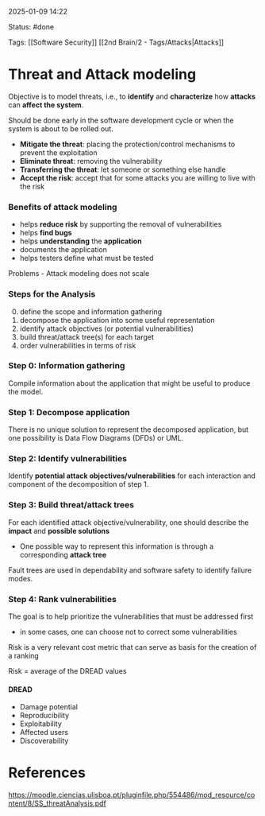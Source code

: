 2025-01-09 14:22

Status: #done 

Tags: [[Software Security]] [[2nd Brain/2 - Tags/Attacks|Attacks]] 

# Threat and Attack modeling

Objective is to model threats, i.e., to **identify** and **characterize** how **attacks** can **affect the system**.

Should be done early in the software development cycle or when the system is about to be rolled out.

- **Mitigate the threat**: placing the protection/control mechanisms to prevent the exploitation
- **Eliminate threat**: removing the vulnerability
- **Transferring the threat**: let someone or something else handle
- **Accept the risk**: accept that for some attacks you are willing to live with the risk

### Benefits of attack modeling
- helps **reduce risk** by supporting the removal of vulnerabilities
- helps **find bugs**
- helps **understanding** the **application**
- documents the application
- helps testers define what must be tested

Problems - Attack modeling does not scale

### Steps for the Analysis
0. define the scope and information gathering
1. decompose the application into some useful representation
2. identify attack objectives (or potential vulnerabilities)
3. build threat/attack tree(s) for each target
4. order vulnerabilities in terms of risk

### Step 0: Information gathering
Compile information about the application that might be useful to produce the model.

### Step 1: Decompose application
There is no unique solution to represent the decomposed application, but one possibility is Data Flow Diagrams (DFDs) or UML.

### Step 2: Identify vulnerabilities
Identify **potential attack objectives/vulnerabilities** for each interaction and component of the decomposition of step 1.

### Step 3: Build threat/attack trees
For each identified attack objective/vulnerability, one should describe the **impact** and **possible solutions**
- One possible way to represent this information is through a corresponding **attack tree**

Fault trees are used in dependability and software safety to identify failure modes.

### Step 4: Rank vulnerabilities
The goal is to help prioritize the vulnerabilities that must be addressed first
- in some cases, one can choose not to correct some vulnerabilities

Risk is a very relevant cost metric that can serve as basis for the creation of a ranking

Risk = average of the DREAD values

#### DREAD
- Damage potential
- Reproducibility
- Exploitability
- Affected users
- Discoverability

# References

https://moodle.ciencias.ulisboa.pt/pluginfile.php/554486/mod_resource/content/8/SS_threatAnalysis.pdf